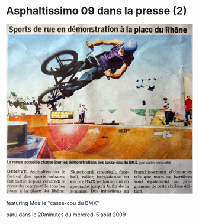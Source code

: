 # Asphaltissimo 09 dans la presse (2)

![p1010956](./media/p1010956.jpg)

featuring Moe le "casse-cou du BMX"

paru dans le 20minutes du mercredi 5 août 2009

